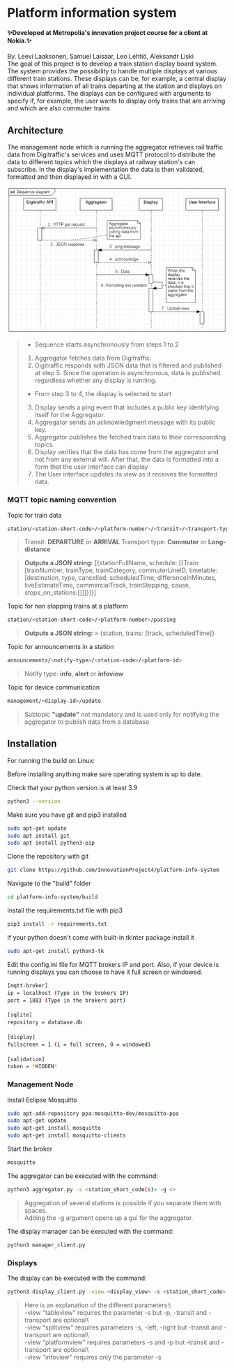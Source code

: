 
# Platform information system  
  
#### ✨Developed at Metropolia's innovation project course for a client at Nokia.✨  
  
 By. Leevi Laaksonen, Samuel Laisaar, Leo Lehtiö, Aleksandr Liski  
The goal of this project is to develop a train station display board system. 
 The system provides the possibility to handle multiple displays at various different train stations. 
 These displays can be, for example, a central display that shows information of all trains departing at the station and displays on individual platforms. 
 The displays can be configured with arguments to specify if, for example, the user wants to display only trains that are arriving and which are also commuter trains 
  
## Architecture  
  
The management node which is running the aggregator retrieves rail traffic data from Digitraffic's services and uses MQTT protocol to distribute the data to different topics which the displays at railway station's can subscribe. In the display's implementation the data is then validated, formatted and then displayed in with a GUI.

![data flow diagram](doc/diagrams/Sequence_diagram.png)  
  
> - Sequence starts asynchronously from steps 1 to 2
> 1. Aggregator fetches data from Digitraffic.
> 2. Digitraffic responds with JSON data that is filtered and published at step 5. Since the operation is asynchronous, data is published regardless whether any display is running.
> - From step 3 to 4, the display is selected to start
> 3. Display sends a ping event that includes a public key identifying itself for the Aggregator.
> 4. Aggregator sends an acknowledgment message with its public key.
> 5. Aggregator publishes the fetched train data to their corresponding topics.
> 6. Display verifies that the data has come from the aggregator and not from any external will. 
   > After that, the data is formatted into a form that the user interface can display
> 7. The User interface updates its view as it receives the formatted data.

### MQTT topic naming convention  
Topic for train data
```sh  
station/<station-short-code>/<platform-number>/<transit>/<transport-type>
```  

> Transit: **DEPARTURE** or **ARRIVAL** 
> Transport type: **Commuter** or **Long-distance**

> **Outputs a JSON string:**  [{stationFullName, schedule: [{Train:[trainNumber, trainType, trainCategory, commuterLineID, timetable: [destination, type, cancelled, scheduledTime, differenceInMinutes, liveEstimateTime, commercialTrack, trainStopping, cause, stops_on_stations:[]]]}]}]
>

Topic for non stopping trains at a platform  
```sh  
station/<station-short-code>/<platform-number>/passing  
```  
> **Outputs a JSON string:** > {station, trains: [track, scheduledTime]}  
>   
Topic for announcements in a station
```sh  
announcements/<notify-type>/<station-code>/<platform-id>
```  

> Notify type: **info**, **alert** or **infoview** 

Topic for device communication
```sh  
management/<display-id>/update
```  
> Subtopic **"update"** not mandatory and is used only for notifying the aggregator to publish data from a database
## Installation  
  
For running the build on Linux:

Before installing anything make sure operating system is up to date.

Check that your python version is at least 3.9
```sh  
python3 --version
```
Make sure you have git and pip3 installed
```sh  
sudo apt-get update
sudo apt install git 
sudo apt install python3-pip
```  
Clone the repository with git  
```sh  
git clone https://github.com/InnovationProject4/platform-info-system  
```  
Navigate to the "build" folder
  ```sh  
cd platform-info-system/build
```  
Install the requirements.txt file with pip3
```sh  
pip3 install -r requirements.txt  
```  
If your python doesn't come with built-in tkinter package install it
```sh  
sudo apt-get install python3-tk
```  
  
Edit the config.ini file for MQTT brokers IP and port. Also, if your device is running displays you can choose
to have it full screen or windowed.
```sh  
[mqtt-broker]
ip = localhost (Type in the brokers IP)
port = 1883 (Type in the brokers port)

[sqlite]
repository = database.db

[display]
fullscreen = 1 (1 = full screen, 0 = windowed)

[validation]
token = *HIDDEN*
```  
### Management Node

Install Eclipse Mosquitto  
```sh  
sudo apt-add-repository ppa:mosquitto-dev/mosquitto-ppa  
sudo apt-get update  
sudo apt-get install mosquitto  
sudo apt-get install mosquitto-clients  
```  
Start the broker  
```sh  
mosquitto  
```  
  
The aggregator can be executed with the command:  
```sh  
python3 aggregator.py -s <station_short_code(s)> -g <>
```  
> Aggregation of several stations is possible if you separate them with spaces. \
> Adding the -g argument opens up a gui for the aggregator.

The display manager can be executed with the command:  
```sh  
python3 manager_client.py  
```
### Displays  
  
The display can be executed with the command:  
```sh  
python3 display_client.py -view <display_view> -s <station_short_code> -p <platform> -left <platform> -right <platform> -transit<transit> -transport<transport>  
```  
> Here is an explanation of the different parameters:\  
> -view "tableview" requires the parameter -s but -p, -transit and -transport are optional\  
> -view "splitview" requires parameters -s, -left, -right but -transit and -transport are optional\  
> -view "platformview" requires parameters -s and -p but -transit and -transport are optional\  
> -view "infoview" requires only the parameter -s
